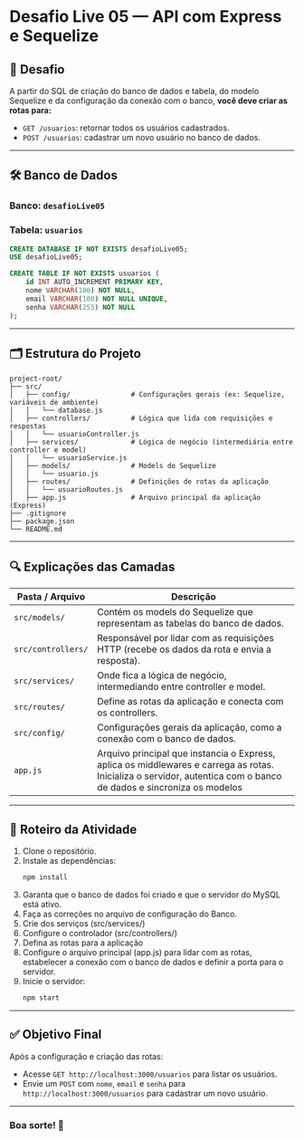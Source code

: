# Desafio Live 05 — API com Express e Sequelize

## 🎯 Desafio

A partir do SQL de criação do banco de dados e tabela, do modelo Sequelize e da configuração da conexão com o banco, **você deve criar as rotas para:**

- `GET /usuarios`: retornar todos os usuários cadastrados.
- `POST /usuarios`: cadastrar um novo usuário no banco de dados.

---

## 🛠 Banco de Dados

### Banco: `desafioLive05`
### Tabela: `usuarios`

```sql
CREATE DATABASE IF NOT EXISTS desafioLive05;
USE desafioLive05;

CREATE TABLE IF NOT EXISTS usuarios (
    id INT AUTO_INCREMENT PRIMARY KEY,
    nome VARCHAR(100) NOT NULL,
    email VARCHAR(100) NOT NULL UNIQUE,
    senha VARCHAR(255) NOT NULL
);
```

---

## 🗂 Estrutura do Projeto

```
project-root/
├── src/
│   ├── config/               # Configurações gerais (ex: Sequelize, variáveis de ambiente)
│   │   └── database.js
│   ├── controllers/          # Lógica que lida com requisições e respostas
│   │   └── usuarioController.js
│   ├── services/             # Lógica de negócio (intermediária entre controller e model)
│   │   └── usuarioService.js
│   ├── models/               # Models do Sequelize
│   │   └── usuario.js
│   ├── routes/               # Definições de rotas da aplicação
│   │   └── usuarioRoutes.js
│   ├── app.js                # Arquivo principal da aplicação (Express)
├── .gitignore
├── package.json
└── README.md
```

---

## 🔍 Explicações das Camadas

| Pasta / Arquivo      | Descrição |
|----------------------|-----------|
| `src/models/`        | Contém os models do Sequelize que representam as tabelas do banco de dados. |
| `src/controllers/`   | Responsável por lidar com as requisições HTTP (recebe os dados da rota e envia a resposta). |
| `src/services/`      | Onde fica a lógica de negócio, intermediando entre controller e model. |
| `src/routes/`        | Define as rotas da aplicação e conecta com os controllers. |
| `src/config/`        | Configurações gerais da aplicação, como a conexão com o banco de dados. |
| `app.js`             | Arquivo principal que instancia o Express, aplica os middlewares e carrega as rotas. Inicializa o servidor, autentica com o banco de dados e sincroniza os modelos |
---

## 🚀 Roteiro da Atividade

1. Clone o repositório.
2. Instale as dependências:
   ```bash
   npm install
   ```
5. Garanta que o banco de dados foi criado e que o servidor do MySQL está ativo. 
4. Faça as correções no arquivo de configuração do Banco.
5. Crie dos serviços (src/services/)
6. Configure o controlador (src/controllers/)
7. Defina as rotas para a aplicação
8. Configure o arquivo principal (app.js) para lidar com as rotas, estabelecer a conexão com o banco de dados e definir a porta para o servidor. 
5. Inicie o servidor:
   ```bash
   npm start
   ```
---

## ✅ Objetivo Final

Após a configuração e criação das rotas:

- Acesse `GET http://localhost:3000/usuarios` para listar os usuários.
- Envie um `POST` com `nome`, `email` e `senha` para `http://localhost:3000/usuarios` para cadastrar um novo usuário.

---

### Boa sorte! 🚀
